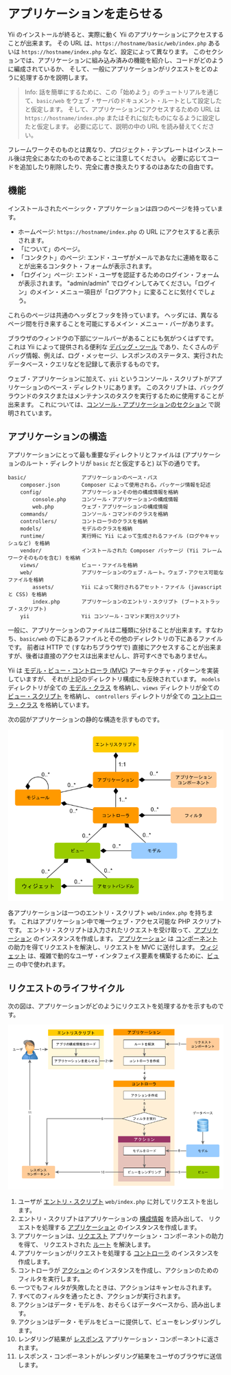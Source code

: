 アプリケーションを走らせる
==========================

Yii のインストールが終ると、実際に動く Yii のアプリケーションにアクセスすることが出来ます。
その URL は、`https://hostname/basic/web/index.php` あるいは `https://hostname/index.php` など、設定によって異なります。
このセクションでは、アプリケーションに組み込み済みの機能を紹介し、コードがどのように編成されているか、
そして、一般にアプリケーションがリクエストをどのように処理するかを説明します。

> Info: 話を簡単にするために、この「始めよう」のチュートリアルを通じて、`basic/web`
  をウェブ・サーバのドキュメント・ルートとして設定したと仮定します。
  そして、アプリケーションにアクセスするための URL は `https://hostname/index.php` またはそれに似たものになるように設定したと仮定します。
  必要に応じて、説明の中の URL を読み替えてください。

フレームワークそのものとは異なり、プロジェクト・テンプレートはインストール後は完全にあなたのものであることに注意してください。
必要に応じてコードを追加したり削除したり、完全に書き換えたりするのはあなたの自由です。


機能 <span id="functionality"></span>
----

インストールされたベーシック・アプリケーションは四つのページを持っています。

* ホームページ: `https://hostname/index.php` の URL にアクセスすると表示されます。
* 「について」のページ。
* 「コンタクト」のページ: エンド・ユーザがメールであなたに連絡を取ることが出来るコンタクト・フォームが表示されます。
* 「ログイン」ページ: エンド・ユーザを認証するためのログイン・フォームが表示されます。
  "admin/admin" でログインしてみてください。「ログイン」のメイン・メニュー項目が「ログアウト」に変ることに気付くでしょう。

これらのページは共通のヘッダとフッタを持っています。
ヘッダには、異なるページ間を行き来することを可能にするメイン・メニュー・バーがあります。

ブラウザのウィンドウの下部にツールバーがあることにも気がつくはずです。
これは Yii によって提供される便利な [デバッグ・ツール](https://github.com/yiisoft/yii2-debug/blob/master/docs/guide-ja/README.md) であり、たくさんのデバッグ情報、例えば、ログ・メッセージ、レスポンスのステータス、実行されたデータベース・クエリなどを記録して表示するものです。

ウェブ・アプリケーションに加えて、`yii` というコンソール・スクリプトがアプリケーションのベース・ディレクトリにあります。
このスクリプトは、バックグラウンドのタスクまたはメンテナンスのタスクを実行するために使用することが出来ます。
これについては、[コンソール・アプリケーションのセクション](tutorial-console.md) で説明されています。


アプリケーションの構造 <span id="application-structure"></span>
----------------------

アプリケーションにとって最も重要なディレクトリとファイルは (アプリケーションのルート・ディレクトリが `basic` だと仮定すると) 以下の通りです。

```
basic/                  アプリケーションのベース・パス
    composer.json       Composer によって使用される。パッケージ情報を記述
    config/             アプリケーションその他の構成情報を格納
        console.php     コンソール・アプリケーションの構成情報
        web.php         ウェブ・アプリケーションの構成情報
    commands/           コンソール・コマンドのクラスを格納
    controllers/        コントローラのクラスを格納
    models/             モデルのクラスを格納
    runtime/            実行時に Yii によって生成されるファイル (ログやキャッシュなど) を格納
    vendor/             インストールされた Composer パッケージ (Yii フレームワークそのものを含む) を格納
    views/              ビュー・ファイルを格納
    web/                アプリケーションのウェブ・ルート。ウェブ・アクセス可能なファイルを格納
        assets/         Yii によって発行されるアセット・ファイル (javascript と CSS) を格納
        index.php       アプリケーションのエントリ・スクリプト (ブートストラップ・スクリプト)
    yii                 Yii コンソール・コマンド実行スクリプト
```

一般に、アプリケーションのファイルは二種類に分けることが出来ます。すなわち、`basic/web` の下にあるファイルとその他のディレクトリの下にあるファイルです。
前者は HTTP で (すなわちブラウザで) 直接にアクセスすることが出来ますが、後者は直接のアクセスは出来ませんし、許可すべきでもありません。

Yii は [モデル・ビュー・コントローラ (MVC)](https://wikipedia.org/wiki/Model-view-controller) アーキテクチャ・パターンを実装していますが、
それが上記のディレクトリ構成にも反映されています。
`models` ディレクトリが全ての [モデル・クラス](structure-models.md) を格納し、`views` ディレクトリが全ての [ビュー・スクリプト](structure-views.md) を格納し、
`controllers` ディレクトリが全ての [コントローラ・クラス](structure-controllers.md) を格納しています。

次の図がアプリケーションの静的な構造を示すものです。

![アプリケーションの静的な構造](images/application-structure.png)

各アプリケーションは一つのエントリ・スクリプト `web/index.php` を持ちます。
これはアプリケーション中で唯一ウェブ・アクセス可能な PHP スクリプトです。
エントリ・スクリプトは入力されたリクエストを受け取って、[アプリケーション](structure-applications.md) のインスタンスを作成します。
[アプリケーション](structure-applications.md) は [コンポーネント](concept-components.md) の助力を得てリクエストを解決し、リクエストを MVC に送付します。
[ウィジェット](structure-widgets.md) は、複雑で動的なユーザ・インタフェイス要素を構築するために、[ビュー](structure-views.md) の中で使われます。


リクエストのライフサイクル <span id="request-lifecycle"></span>
--------------------------

次の図は、アプリケーションがどのようにリクエストを処理するかを示すものです。

![リクエストのライフサイクル](images/request-lifecycle.png)

1. ユーザが [エントリ・スクリプト](structure-entry-scripts.md) `web/index.php` に対してリクエストを出します。
2. エントリ・スクリプトはアプリケーションの [構成情報](concept-configurations.md) を読み出して、
  リクエストを処理する [アプリケーション](structure-applications.md) のインスタンスを作成します。
3. アプリケーションは、[リクエスト](runtime-requests.md) アプリケーション・コンポーネントの助力を得て、
  リクエストされた [ルート](runtime-routing.md) を解決します。
4. アプリケーションがリクエストを処理する [コントローラ](structure-controllers.md) のインスタンスを作成します。
5. コントローラが [アクション](structure-controllers.md) のインスタンスを作成し、アクションのためのフィルタを実行します。
6. 一つでもフィルタが失敗したときは、アクションはキャンセルされます。
7. すべてのフィルタを通ったとき、アクションが実行されます。
8. アクションはデータ・モデルを、おそらくはデータベースから、読み出します。
9. アクションはデータ・モデルをビューに提供して、ビューをレンダリングします。
10. レンダリング結果が [レスポンス](runtime-responses.md) アプリケーション・コンポーネントに返されます。
11. レスポンス・コンポーネントがレンダリング結果をユーザのブラウザに送信します。

